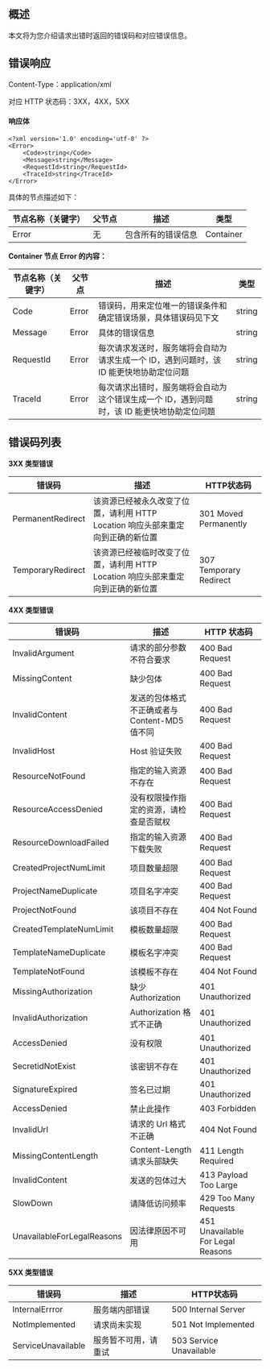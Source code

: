 ## 概述

本文将为您介绍请求出错时返回的错误码和对应错误信息。

## 错误响应

Content-Type：application/xml

对应 HTTP 状态码：3XX，4XX，5XX

#### 响应体

```plaintext
<?xml version='1.0' encoding='utf-8' ?>
<Error>
	<Code>string</Code>
	<Message>string</Message>
	<RequestId>string</RequestId>
	<TraceId>string</TraceId>
</Error>
```

具体的节点描述如下：

节点名称（关键字）|父节点|描述|类型
---|---|---|---
Error|无|包含所有的错误信息|Container

**Container 节点 Error 的内容：**

节点名称（关键字）|父节点|描述|类型
---|---|---|---
Code|Error|错误码，用来定位唯一的错误条件和确定错误场景，具体错误码见下文|string
Message|Error|具体的错误信息|string
RequestId|Error|每次请求发送时，服务端将会自动为请求生成一个 ID，遇到问题时，该 ID 能更快地协助定位问题|string
TraceId|Error|每次请求出错时，服务端将会自动为这个错误生成一个 ID，遇到问题时，该 ID 能更快地协助定位问题|string

## 错误码列表

**3XX 类型错误**

| 错误码            | 描述                                                         | HTTP状态码            |
| ----------------- | ------------------------------------------------------------ | --------------------- |
| PermanentRedirect | 该资源已经被永久改变了位置，请利用 HTTP Location 响应头部来重定向到正确的新位置 | 301 Moved Permanently |
| TemporaryRedirect | 该资源已经被临时改变了位置，请利用 HTTP Location 响应头部来重定向到正确的新位置 | 307 Temporary Redirect |

**4XX 类型错误**

| 错误码                              | 描述                                               | HTTP 状态码                         |
| ----------------------------------- | --------------------------------------------------| ----------------------------------- |
| InvalidArgument                     | 请求的部分参数不符合要求                             | 400 Bad Request   |
| MissingContent                      | 缺少包体                                          | 400 Bad Request   |
| InvalidContent                      | 发送的包体格式不正确或者与 Content-MD5 值不同          | 400 Bad Request   |
| InvalidHost                         | Host 验证失败                                      | 400 Bad Request   |
| ResourceNotFound                    | 指定的输入资源不存在                                | 400 Bad Request   |
| ResourceAccessDenied                | 没有权限操作指定的资源，请检查是否赋权                | 400 Bad Request   |
| ResourceDownloadFailed              | 指定的输入资源下载失败                              | 400 Bad Request   |
| CreatedProjectNumLimit | 项目数量超限 | 400 Bad Request |
| ProjectNameDuplicate | 项目名字冲突 | 400 Bad Request |
| ProjectNotFound | 该项目不存在 | 404 Not Found                     |
| CreatedTemplateNumLimit | 模板数量超限 | 400 Bad Request |
| TemplateNameDuplicate | 模板名字冲突 | 400 Bad Request |
| TemplateNotFound | 该模板不存在 | 404 Not Found                     |
| MissingAuthorization                | 缺少 Authorization                                | 401 Unauthorized   |
| InvalidAuthorization                | Authorization 格式不正确                           | 401 Unauthorized   |
| AccessDenied                        | 没有权限                                           | 401 Unauthorized   |
| SecretidNotExist                    | 该密钥不存在                                       | 401 Unauthorized   |
| SignatureExpired                    | 签名已过期                                         | 401 Unauthorized    |
| AccessDenied                        | 禁止此操作                                         | 403 Forbidden   |
| InvalidUrl                          | 请求的 Url 格式不正确                                 | 404 Not Found   |
| MissingContentLength                | Content-Length 请求头部缺失                        | 411 Length Required     |
| InvalidContent                      | 发送的包体过大                                     | 413 Payload Too Large   |
| SlowDown                            | 请降低访问频率                                     | 429 Too Many Requests   |
| UnavailableForLegalReasons          | 因法律原因不可用                                   | 451 Unavailable For Legal Reasons   |

**5XX 类型错误**

| 错误码             | 描述                       | HTTP状态码              |
| ------------------ | -------------------------- | ----------------------- |
| InternalErrror     | 服务端内部错误             | 500 Internal Server     |
| NotImplemented     | 请求尚未实现               | 501 Not Implemented     |
| ServiceUnavailable | 服务暂不可用，请重试       | 503 Service Unavailable |

